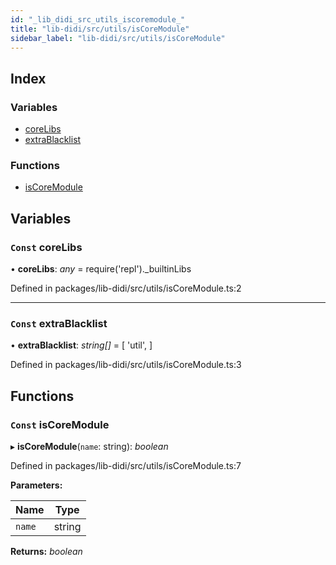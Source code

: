 ```yaml
---
id: "_lib_didi_src_utils_iscoremodule_"
title: "lib-didi/src/utils/isCoreModule"
sidebar_label: "lib-didi/src/utils/isCoreModule"
---
```


## Index

### Variables

* [coreLibs](_lib_didi_src_utils_iscoremodule_.md#const-corelibs)
* [extraBlacklist](_lib_didi_src_utils_iscoremodule_.md#const-extrablacklist)

### Functions

* [isCoreModule](_lib_didi_src_utils_iscoremodule_.md#const-iscoremodule)

## Variables

### <a id="const-corelibs" name="const-corelibs"></a> `Const` coreLibs

• **coreLibs**: *any* = require('repl')._builtinLibs

Defined in packages/lib-didi/src/utils/isCoreModule.ts:2

___

### <a id="const-extrablacklist" name="const-extrablacklist"></a> `Const` extraBlacklist

• **extraBlacklist**: *string[]* = [
  'util',
]

Defined in packages/lib-didi/src/utils/isCoreModule.ts:3

## Functions

### <a id="const-iscoremodule" name="const-iscoremodule"></a> `Const` isCoreModule

▸ **isCoreModule**(`name`: string): *boolean*

Defined in packages/lib-didi/src/utils/isCoreModule.ts:7

**Parameters:**

Name | Type |
------ | ------ |
`name` | string |

**Returns:** *boolean*
